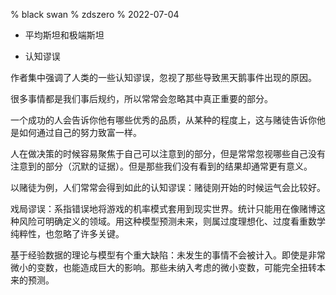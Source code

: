 % black swan
% zdszero
% 2022-07-04

* 平均斯坦和极端斯坦

* 认知谬误

作者集中强调了人类的一些认知谬误，忽视了那些导致黑天鹅事件出现的原因。

很多事情都是我们事后规约，所以常常会忽略其中真正重要的部分。

一个成功的人会告诉你他有哪些优秀的品质，从某种的程度上，这与赌徒告诉你他是如何通过自己的努力致富一样。

人在做决策的时候容易聚焦于自己可以注意到的部分，但是常常忽视哪些自己没有注意到的部分（沉默的证据）。但是那些我们没有看到的结果却通常更有意义。

以赌徒为例，人们常常会得到如此的认知谬误：赌徒刚开始的时候运气会比较好。

戏局谬误：系指错误地将游戏的机率模式套用到现实世界。统计只能用在像赌博这种风险可明确定义的领域。用这种模型预测未来，则属过度理想化、过度看重数学纯粹性，也忽略了许多关键。

基于经验数据的理论与模型有个重大缺陷：未发生的事情不会被计入。即使是非常微小的变数，也能造成巨大的影响。那些未纳入考虑的微小变数，可能完全扭转本来的预测。

